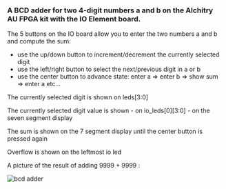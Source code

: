 ### A BCD adder for two 4-digit numbers a and b on the Alchitry AU FPGA kit with the IO Element board.

The 5 buttons on the IO board allow you to enter the two numbers a and b and compute the sum:

- use the up/down button to increment/decrement the currently selected digit
- use the left/right button to select the next/previous digit in a or b
- use the center button to advance state: enter a => enter b => show sum => enter a etc...

The currently selected digit is shown on leds[3:0]

The currently selected digit value is shown 
     - on io_leds[0][3:0] 
     - on the seven segment display

The sum is shown on the 7 segment display until the center button is pressed again

Overflow is shown on the leftmost io led

A picture of the result of adding 9999 + 9999 :

![bcd adder](https://github.com/user-attachments/assets/99d17364-7336-4259-8767-2ef69e75b5ef)
